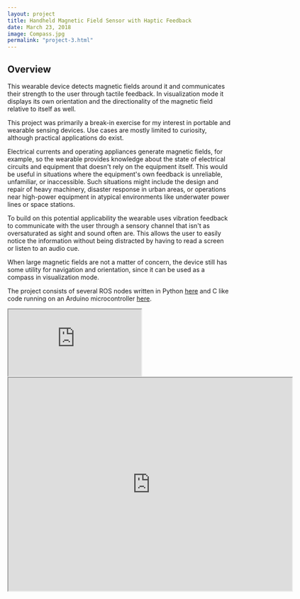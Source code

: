 ```yaml
---
layout: project
title: Handheld Magnetic Field Sensor with Haptic Feedback
date: March 23, 2018
image: Compass.jpg
permalink: "project-3.html"
---
```


## Overview
This wearable device detects magnetic fields around it and communicates their strength to the user through tactile feedback. In visualization mode it displays its own orientation and the directionality of the magnetic field relative to itself as well.

This project was primarily a break-in exercise for my interest in portable and wearable sensing devices. Use cases are mostly limited to curiosity, although practical applications do exist.  

Electrical currents and operating appliances generate magnetic fields, for example, so the wearable provides knowledge about the state of electrical circuits and equipment that doesn't rely on the equipment itself. This would be useful in situations where the equipment's own feedback is unreliable, unfamiliar, or inaccessible. Such situations might include the design and repair of heavy machinery, disaster response in urban areas, or operations near high-power equipment in atypical environments like underwater power lines or space stations.  

To build on this potential applicability the wearable uses vibration feedback to communicate with the user through a sensory channel that isn't as oversaturated as sight and sound often are. This allows the user to easily notice the information without being distracted by having to read a screen or listen to an audio cue.  

When large magnetic fields are not a matter of concern, the device still has some utility for navigation and orientation, since it can be used as a compass in visualization mode.


The project consists of several ROS nodes written in Python [here](https://github.com/idtx314/rosglove) and C like code running on an Arduino microcontroller [here](https://github.com/idtx314/gloveduino).

<iframe src="https://drive.google.com/file/d/1EaoCfeFKYYQqXFVEPJns-Yj-1wORPHBg/preview" allowFullscreen></iframe>

<iframe src="https://drive.google.com/file/d/1rTj1au4krxNHc5GZa8iqxDseK4Wy7mcn/preview" width="640" height="480"></iframe>
